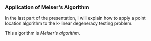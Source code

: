 ### Application of Meiser's Algorithm

In the last part of the presentation, I will explain how to apply a point
location algorithm to the k-linear degeneracy testing problem.

This algorithm is *Meiser's algorithm*.

